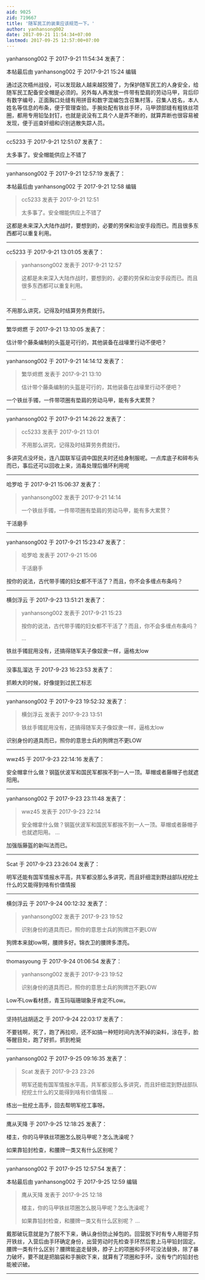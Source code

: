 ```yaml
---
aid: 9025
zid: 719667
title: '随军民工的装束应该规范一下。'
author: yanhansong002
date: 2017-09-21 11:54:34+07:00
lastmod: 2017-09-25 12:57:00+07:00
---
```


yanhansong002 于 2017-9-21 11:54:34 发表了：

本帖最后由 yanhansong002 于 2017-9-21 15:24 编辑 

通过这次梧州战役，可以发现敌人越来越狡猾了，为保护随军民工的人身安全，给随军民工配备安全帽是必须的。另外每人再发放一件带有垫肩的劳动马甲，背后印有数字编号，正面胸口处缝有用拼音和数字混编包含召集村落，召集人姓名，本人姓名等信息的布条，便于管理查验。手腕处配有铁丝手环，马甲颈部缝有粗铁丝项圈，都用专用铅坠封钉，也就是说没有工具个人是弄不断的，就算弄断也很容易被发现，便于巡查奸细和识别逃散失踪人员。

---------

cc5233 于 2017-9-21 12:51:07 发表了：

太多事了。安全帽能供应上不错了

---------

yanhansong002 于 2017-9-21 12:57:19 发表了：

本帖最后由 yanhansong002 于 2017-9-21 12:58 编辑 


> 
> cc5233 发表于 2017-9-21 12:51
> 
> 太多事了。安全帽能供应上不错了



这都是未来深入大陆作战时，要想到的，必要的劳保和治安手段而已。而且很多东西都可以重复利用。

---------

cc5233 于 2017-9-21 13:01:05 发表了：

> yanhansong002 发表于 2017-9-21 12:57
> 
> 这都是未来深入大陆作战时，要想到的，必要的劳保和治安手段而已。而且很多东西都可以重复利用。
> 
> ...



不用那么讲究，记得及时结算劳务费就行。

---------

繁华烬燃 于 2017-9-21 13:10:05 发表了：

估计带个藤条编制的头盔是可行的，其他装备在战壕里行动不便吧？

---------

yanhansong002 于 2017-9-21 14:14:12 发表了：

> 繁华烬燃 发表于 2017-9-21 13:10
> 
> 估计带个藤条编制的头盔是可行的，其他装备在战壕里行动不便吧？



一个铁丝手镯，一件带项圈有垫肩的劳动马甲，能有多大累赘？

---------

yanhansong002 于 2017-9-21 14:26:22 发表了：

> cc5233 发表于 2017-9-21 13:01
> 
> 不用那么讲究，记得及时结算劳务费就行。



多讲究点没坏处，连八国联军征调中国民夫时还给身制服呢。一点库底子和碎布头而已，事后还可以回收上来，消毒处理后循环利用呢

---------

哈罗哈 于 2017-9-21 15:06:37 发表了：

> yanhansong002 发表于 2017-9-21 14:14
> 
> 一个铁丝手镯，一件带项圈有垫肩的劳动马甲，能有多大累赘？



干活磨手

---------

yanhansong002 于 2017-9-21 15:23:47 发表了：

> 哈罗哈 发表于 2017-9-21 15:06
> 
> 干活磨手



按你的说法，古代带手镯的妇女都不干活了？而且，你不会多缠点布条吗？

---------

横剑浮云 于 2017-9-23 13:51:21 发表了：

> yanhansong002 发表于 2017-9-21 15:23
> 
> 按你的说法，古代带手镯的妇女都不干活了？而且，你不会多缠点布条吗？
> 
> ...



铁丝手镯屁用没有，还搞得随军夫子像奴隶一样，逼格太low

---------

没事乱溜达 于 2017-9-23 16:23:53 发表了：

抓赖大的时候，好像提到过民工标志

---------

yanhansong002 于 2017-9-23 19:52:32 发表了：

> 横剑浮云 发表于 2017-9-23 13:51
> 
> 铁丝手镯屁用没有，还搞得随军夫子像奴隶一样，逼格太low



识别身份的道具而已，照你的意思士兵的狗牌岂不更LOW

---------

wwz45 于 2017-9-23 22:14:16 发表了：

安全帽拿什么做？钢盔伏波军和国民军都挨不到一人一顶。草帽或者藤帽子也就遮阳用。

---------

yanhansong002 于 2017-9-23 23:11:48 发表了：

> wwz45 发表于 2017-9-23 22:14
> 
> 安全帽拿什么做？钢盔伏波军和国民军都挨不到一人一顶。草帽或者藤帽子也就遮阳用。 ...



加强版藤盔的新叫法而已。

---------

Scat 于 2017-9-23 23:26:04 发表了：

明军还能有国军情报水平高，共军都没那么多讲究，而且奸细混到野战部队挖挖土什么的又能得到啥有价值情报

---------

横剑浮云 于 2017-9-24 00:12:32 发表了：

> yanhansong002 发表于 2017-9-23 19:52
> 
> 识别身份的道具而已，照你的意思士兵的狗牌岂不更LOW



狗牌本来就low啊，腰牌多好。锦衣卫的腰牌多漂亮。

---------

thomasyoung 于 2017-9-24 01:06:54 发表了：

> yanhansong002 发表于 2017-9-23 19:52
> 
> 识别身份的道具而已，照你的意思士兵的狗牌岂不更LOW



Low不Low看材质，青玉玛瑙珊瑚象牙肯定不Low。

---------

坚持抗战胡适之 于 2017-9-24 22:03:17 发表了：

不要钱啊，死了，跑了再拉呗，还不如搞一种短时间内洗不掉的染料，涂在手，脸等醒目处，跑了好抓，抓到枪毙

---------

yanhansong002 于 2017-9-25 09:16:35 发表了：

> Scat 发表于 2017-9-23 23:26
> 
> 明军还能有国军情报水平高，共军都没那么多讲究，而且奸细混到野战部队挖挖土什么的又能得到啥有价值情报 ...



练出一批挖土高手，回去帮明军挖工事呀。

---------

鹰从天降 于 2017-9-25 12:18:25 发表了：

楼主，你的马甲铁丝项圈怎么脱马甲呢？怎么洗澡呢？

如果靠铅封检查，和腰牌一类又有什么区别呢？

---------

yanhansong002 于 2017-9-25 12:57:54 发表了：

本帖最后由 yanhansong002 于 2017-9-25 12:59 编辑 


> 
> 鹰从天降 发表于 2017-9-25 12:18
> 
> 楼主，你的马甲铁丝项圈怎么脱马甲呢？怎么洗澡呢？
> 
> 如果靠铅封检查，和腰牌一类又有什么区别呢？ ...



戴那破玩意就是为了脱不下来，确认身份防止掉包的。回营脱下时有专人用钳子剪开铁丝，入营后由手环确定身份，出营劳动时先检查手环然后套上马甲铅封固定。腰牌一类有什么区别？腰牌能盗走替换，脖子上的项圈和手环可没法替换，除了暴力破坏，要不就是把脑袋和手腕砍下来，就算有了项圈和手环，没有专门的铅封也能被识破。

---------

